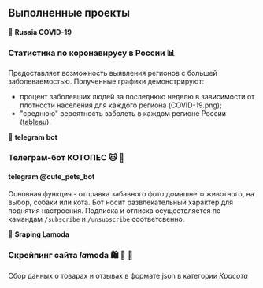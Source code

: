 ## Выполненные проекты
:file_folder: **Russia COVID-19**

### Статистика по коронавирусу в России :bar_chart:

Предоставляет возможность выявления регионов с большей заболеваемостью. Полученные графики демонстрируют:
- процент заболевших людей за последнюю неделю в зависимости от плотности населения для каждого региона (COVID-19.png);
- "среднюю" вероятность заболеть в каждом регионе России ([tableau](https://public.tableau.com/app/profile/elena7004/viz/RussiastatisticsCOVID-19/COVID-19?publish=yes)).

:file_folder: **telegram bot**

### Телеграм-бот КОТОПЕС :cat: :dog:
#### telegram @cute_pets_bot

Основная функция - отправка забавного фото домашнего животного, на выбор, собаки или кота. Бот носит развлекательный характер для поднятия настроения. Подписка и отписка осуществляется по камандам `/subscribe` и `/unsubscribe` соответсвенно.

:file_folder: **Sraping Lamoda**

### Скрейпинг сайта *la*moda :shopping: :lipstick: :high_heel:

Сбор данных о товарах и отзывах в формате json в категории *Красота*
